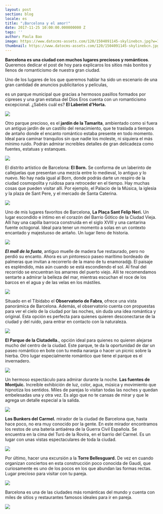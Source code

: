 ```yaml
---
layout: post
section: blog
locale: es
title: "¡Barcelona y el amor!"
date: 2017-11-25 10:00:00.000000000 Z
tags: ''
author: Paula Bao
image: https://www.datocms-assets.com/120/1504091145-skylinebcn.jpg?w=1024&fm=jpg
thumbnail: https://www.datocms-assets.com/120/1504091145-skylinebcn.jpg?w=105&fm=jpg
---
```


**Barcelona es una ciudad con muchos lugares preciosos y románticos**. Queremos dedicar el post de hoy para explicaros los sitios más bonitos y llenos de romanticismo de nuestra gran ciudad. 

Uno de los lugares de los que queremos hablar ha sido un escenario de una gran cantidad de anuncios publicitarios y películas,

<!--more-->

es un parque municipal que gracias a hermosos pasillos formados por cipreses y una gran estatua del Dios Eros cuenta con un romanticismo excepcional. ¿Sabéis cuál es? **El Laberint d’Horta.**

![](https://www.datocms-assets.com/120/1504092216-1.jpg)

Otro parque precioso, es el **jardín de la Tamarita**, ambientado como si fuera un antiguo jardín de un castillo del renacimiento, que te traslada a tiempos de antaño donde el encanto romántico estaba presente en todo momento.  Ideal para caminar tranquilos sin que nadie los moleste, ni siquiera el más mínimo ruido. Podrán admirar increíbles detalles de gran delicadeza como fuentes, estatuas y estanques.

![](https://www.datocms-assets.com/120/1504092232-2.jpg)

El distrito artístico de Barcelona: **El Born.** Se conforma de un laberinto de callejuelas que presentan una mezcla entre lo medieval, lo antiguo y lo nuevo. No hay nada igual al Born, donde podrás darte un respiro de la ciudad cosmopolita y ruidosa para retroceder en el tiempo. Hay muchas cosas que pueden visitar allí. Por ejemplo, el Palacio de la Música, la iglesia y la plaza de Sant Pere, y el mercado de Santa Caterina.

![](https://www.datocms-assets.com/120/1504092237-3.jpg)

Uno de mis lugares favoritos de Barcelona, **La Plaça Sant Felip Neri.** Un lugar escondido e íntimo en el corazón del Barrio Gótico de la Ciudad Vieja. Allí hay una capilla barroca construida en el siglo XVIII y una cantarina fuente octogonal. Ideal para tener un momento a solas en un contexto encantado y majestuoso de antaño. Un lugar lleno de historia. 

![](https://www.datocms-assets.com/120/1504092239-4.jpg)

***El moll de la fusta***, antiguo muelle de madera fue restaurado, pero no perdió su encanto. Ahora es un pintoresco paseo marítimo bordeado de palmeras que invitan a recorrerlo de la mano de tu enamorad@. El paisaje es espléndido, más aún cuando se está escondiendo el sol. Al final del recorrido se encuentran los amarres del puerto viejo. Allí te recomendamos sentarte a admirar la belleza del mar, mientras escuchan el roce de los barcos en el agua y de las velas en los mástiles.

![](https://www.datocms-assets.com/120/1504092243-5.jpg)

Situado en el Tibidabo el **Observatorio de Fabra**, ofrece una vista panorámica de Barcelona. Además, el observatorio cuenta con propuestas para ver el cielo de la ciudad por las noches, sin duda una idea romántica y original. Esta opción es perfecta para quienes quieren desconectarse de la ciudad y del ruido, para entrar en contacto con la naturaleza.

![](https://www.datocms-assets.com/120/1504092540-6.jpg)

**El Parque de la Ciutadella.**, opción ideal para quienes no quieren alejarse mucho del centro de la ciudad. Este parque, te da la oportunidad de dar un paseo romántico en bote con tu media naranja o hacer un picnic sobre la hierba.  Otro lugar especialmente romántico que tiene el parque es el invernadero. 

![](https://www.datocms-assets.com/120/1504092545-7.jpg)

Un hermoso espectáculo para admirar durante la noche. **Las fuentes de Montjuïc.** Increíble exhibición de luz, color, agua, música y movimiento que hipnotiza los sentidos. Miles de parejas lo visitan todas las noches y quedan embelesadas una y otra vez. Es algo que no te cansas de mirar y que le agrega un detalle especial a la salida.

![](https://www.datocms-assets.com/120/1504092639-8.jpg)

**Los Bunkers del Carmel.** mirador de la ciudad de Barcelona que, hasta hace poco, no era muy conocido por la gente. En este mirador encontramos los restos de una batería antiaérea de la Guerra Civil Española. Se encuentra en la cima del Turó de la Rovira, en el barrio del Carmel. Es un lugar con unas vistas espectaculares de toda la ciudad. 

![](https://www.datocms-assets.com/120/1504092649-9.jpg)

Por último, hacer una excursión a la **Torre Bellesguard.** De vez en cuando organizan conciertos en esta construcción poco conocida de Gaudí, que curiosamente es uno de los pocos en los que abundan las formas rectas. Lugar precioso para visitar con tu pareja.

![](https://www.datocms-assets.com/120/1504092655-10.jpg)

Barcelona es una de las ciudades más románticas del mundo y cuenta con miles de sitios y restaurantes famosos ideales para ir en pareja.

![](https://www.datocms-assets.com/120/1504092757-11.jpg)







